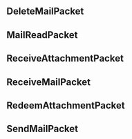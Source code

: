 ## DeleteMailPacket

## MailReadPacket

## ReceiveAttachmentPacket

## ReceiveMailPacket

## RedeemAttachmentPacket

## SendMailPacket